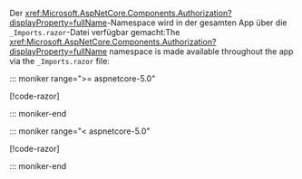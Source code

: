 <span data-ttu-id="62413-101">Der <xref:Microsoft.AspNetCore.Components.Authorization?displayProperty=fullName>-Namespace wird in der gesamten App über die `_Imports.razor`-Datei verfügbar gemacht:</span><span class="sxs-lookup"><span data-stu-id="62413-101">The <xref:Microsoft.AspNetCore.Components.Authorization?displayProperty=fullName> namespace is made available throughout the app via the `_Imports.razor` file:</span></span>

::: moniker range=">= aspnetcore-5.0"

[!code-razor[](imports-standalone-5x.razor?highlight=3)]

::: moniker-end

::: moniker range="< aspnetcore-5.0"

[!code-razor[](imports-standalone-3x.razor?highlight=3)]

::: moniker-end
